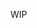 WIP

<!--
**Nordischgaming/Nordischgaming** is a ✨ _special_ ✨ repository because its `README.md` (this file) appears on your GitHub profile.
WIP
Here are some ideas to get you started:

- 🔭 I’m currently working on ...
- 🌱 I’m currently learning ...
- 👯 I’m looking to collaborate on ...
- 🤔 I’m looking for help with ...
- 💬 Ask me about ...
- 📫 How to reach me: ...
- 😄 Pronouns: ...
- ⚡ Fun fact: ...
-->
